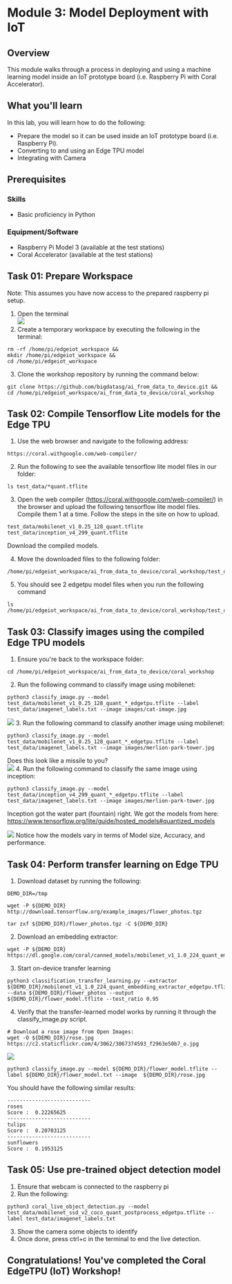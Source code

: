 # Module 3: Model Deployment with IoT
## Overview
This module walks through a process in deploying and using a machine learning model inside an IoT prototype board (i.e. Raspberry Pi with Coral Accelerator).

## What you'll learn
In this lab, you will learn how to do the following:
- Prepare the model so it can be used inside an IoT prototype board (i.e. Raspberry Pi).
- Converting to and using an Edge TPU model 
- Integrating with Camera

## Prerequisites

### Skills
- Basic proficiency in Python

### Equipment/Software
- Raspberry Pi Model 3 (available at the test stations)
- Coral Accelerator (available at the test stations)

## Task 01: Prepare Workspace
Note: This assumes you have now access to the prepared raspberry pi setup.
1. Open the terminal    
![](assets/pi_terminal.png)
2. Create a temporary workspace by executing the following in the terminal:
```
rm -rf /home/pi/edgeiot_workspace && 
mkdir /home/pi/edgeiot_workspace && 
cd /home/pi/edgeiot_workspace
```
3. Clone the workshop repository by running the command below:
```
git clone https://github.com/bigdatasg/ai_from_data_to_device.git &&
cd /home/pi/edgeiot_workspace/ai_from_data_to_device/coral_workshop
```

## Task 02: Compile Tensorflow Lite models for the Edge TPU
1. Use the web browser and navigate to the following address:
```
https://coral.withgoogle.com/web-compiler/
```

2. Run the following to see the available tensorflow lite model files in our folder:    
```
ls test_data/*quant.tflite
```

3. Open the web compiler (https://coral.withgoogle.com/web-compiler/) in the browser and upload the following tensorflow lite model files. Compile them 1 at a time. Follow the steps in the site on how to upload.
```
test_data/mobilenet_v1_0.25_128_quant.tflite
test_data/inception_v4_299_quant.tflite
```
Download the compiled models. 

4. Move the downloaded files to the following folder:
```
/home/pi/edgeiot_workspace/ai_from_data_to_device/coral_workshop/test_data
```
5. You should see 2 edgetpu model files when you run the following command
```
ls /home/pi/edgeiot_workspace/ai_from_data_to_device/coral_workshop/test_data/*v{1,4}*edgetpu.tflite
```

## Task 03: Classify images using the compiled Edge TPU models
1. Ensure you're back to the workspace folder:
```
cd /home/pi/edgeiot_workspace/ai_from_data_to_device/coral_workshop
```
2. Run the following command to classify image using mobilenet:
```
python3 classify_image.py --model test_data/mobilenet_v1_0.25_128_quant_*_edgetpu.tflite --label test_data/imagenet_labels.txt --image images/cat-image.jpg    
```
![](assets/cat-image.png)
3. Run the following command to classify another image using mobilenet:
```
python3 classify_image.py --model test_data/mobilenet_v1_0.25_128_quant_*_edgetpu.tflite --label test_data/imagenet_labels.txt --image images/merlion-park-tower.jpg
```    
Does this look like a missile to you?    
![](assets/merlion-park-tower.png)
4. Run the following command to classify the same image using inception:
```
python3 classify_image.py --model test_data/inception_v4_299_quant_*_edgetpu.tflite --label test_data/imagenet_labels.txt --image images/merlion-park-tower.jpg
```    
Inception got the water part (fountain) right. We got the models from here: https://www.tensorflow.org/lite/guide/hosted_models#quantized_models

![](assets/quantized-models.png)
Notice how the models vary in terms of Model size, Accuracy, and performance.

## Task 04: Perform transfer learning on Edge TPU
1. Download dataset by running the following:
```
DEMO_DIR=/tmp
```
```
wget -P ${DEMO_DIR} http://download.tensorflow.org/example_images/flower_photos.tgz
```
```
tar zxf ${DEMO_DIR}/flower_photos.tgz -C ${DEMO_DIR}
```
2. Download an embedding extractor:
```
wget -P ${DEMO_DIR} https://dl.google.com/coral/canned_models/mobilenet_v1_1.0_224_quant_embedding_extractor_edgetpu.tflite
```
3. Start on-device transfer learning
```
python3 classification_transfer_learning.py --extractor ${DEMO_DIR}/mobilenet_v1_1.0_224_quant_embedding_extractor_edgetpu.tflite --data ${DEMO_DIR}/flower_photos --output ${DEMO_DIR}/flower_model.tflite --test_ratio 0.95
```

4. Verify that the transfer-learned model works by running it through the classify_image.py script.
```
# Download a rose image from Open Images:
wget -O ${DEMO_DIR}/rose.jpg https://c2.staticflickr.com/4/3062/3067374593_f2963e50b7_o.jpg
```    
![](assets/rose.png)
```
python3 classify_image.py --model ${DEMO_DIR}/flower_model.tflite --label ${DEMO_DIR}/flower_model.txt --image  ${DEMO_DIR}/rose.jpg
```

You should have the following similar results:    
```
---------------------------
roses
Score :  0.22265625
---------------------------
tulips
Score :  0.20703125
---------------------------
sunflowers
Score :  0.1953125
```
## Task 05: Use pre-trained object detection model
1. Ensure that webcam is connected to the raspberry pi
2. Run the following:
```
python3 coral_live_object_detection.py --model test_data/mobilenet_ssd_v2_coco_quant_postprocess_edgetpu.tflite --label test_data/imagenet_labels.txt
```
3. Show the camera some objects to identify
4. Once done, press ctrl+c in the terminal to end the live detection.

## Congratulations! You've completed the Coral EdgeTPU (IoT) Workshop!


